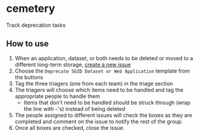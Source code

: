 # cemetery

Track deprecation tasks

## How to use

1. When an application, dataset, or both needs to be deleted or moved to a different long-term storage, [create a new issue](https://github.com/agrc/cemetery/issues/new/choose)
1. Choose the `Deprecate SGID Dataset or Web Application` template from the buttons
1. Tag the three triagers (one from each team) in the triage section
1. The triagers will choose which items need to be handled and tag the appropriate people to handle them
   - Items that don't need to be handled should be struck through (wrap the line with `~`'s) instead of being deleted
1. The people assigned to different issues will check the boxes as they are completed and comment on the issue to notify the rest of the group.
1. Once all boxes are checked, close the issue.
